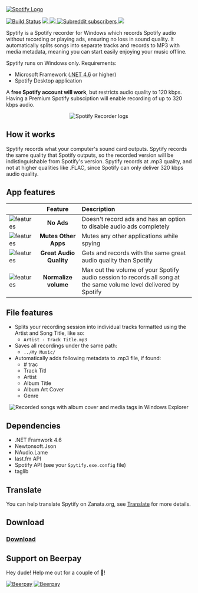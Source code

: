 <a title="https://jwallet.github.io/spy-spotify/" href="https://jwallet.github.io/spy-spotify/">
   <img alt="Spotify Logo" src="https://user-images.githubusercontent.com/23088305/29906214-6daad21c-8de1-11e7-80f5-ef6791cc7825.png" /></a>

[![Build Status](https://travis-ci.org/jwallet/spy-spotify.svg?branch=master)](https://travis-ci.org/jwallet/spy-spotify)
<a href="https://github.com/jwallet/spy-spotify/releases/latest">
   <img src="https://img.shields.io/github/tag/jwallet/spy-spotify.svg?label=version" />
   <img src="https://img.shields.io/github/downloads/jwallet/spy-spotify/total.svg?color=yellow&label=downloads" />
</a>
<a href="https://www.reddit.com/r/spytify">
   ![Subreddit subscribers](https://img.shields.io/reddit/subreddit-subscribers/spytify.svg?label=r%2Fspytify)
</a>
<a title="Like Spytify? Get me a beer :)" href="https://beerpay.io/jwallet/spytify"><img src="https://beerpay.io/jwallet/spytify/badge.svg" /></a>

Spytify is a Spotify recorder for Windows which records Spotify audio without recording or playing ads, ensuring no loss in sound quality. It automatically splits songs into separate tracks and records to MP3 with media metadata, meaning you can start easily enjoying your music offline.

Spytify runs on Windows only. Requirements: 
- Microsoft Framework ([.NET 4.6](https://www.microsoft.com/en-US/download/details.aspx?id=48130) or higher)
- Spotify Desktop application

A __free Spotify account will work__, but restricts audio quality to 120 kbps. Having a Premium Spotify subsciption will enable recording of up to 320 kbps audio.

<p align="center"><img alt="Spotify Recorder logs" src="https://raw.githubusercontent.com/jwallet/spy-spotify/master/assets/images/ui_record.png" /></p>

## How it works
Spytify records what your computer's sound card outputs. Spytify records the same quality that Spotify outputs, so the recorded version will be indistinguishable from Spotify's version. Spytify records at .mp3 quality, and not at higher qualities like .FLAC, since Spotify can only deliver 320 kbps audio quality.

## App features

|| Feature | Description |
| - | :-: | :- |
| <img alt="features" src="https://raw.githubusercontent.com/jwallet/spy-spotify/master/assets/images/feature_no_ad.png" /> | __No Ads__ | Doesn't record ads and has an option to disable audio ads completely |
| <img alt="features" src="https://raw.githubusercontent.com/jwallet/spy-spotify/master/assets/images/feature_mute_apps.png" /> | __Mutes Other Apps__ | Mutes any other applications while spying |
| <img alt="features" src="https://raw.githubusercontent.com/jwallet/spy-spotify/master/assets/images/feature_audio_quality.png" /> | __Great Audio Quality__ | Gets and records with the same great audio quality than Spotify |
| <img alt="features" src="https://raw.githubusercontent.com/jwallet/spy-spotify/master/assets/images/feature_max_out.png" /> | __Normalize volume__ | Max out the volume of your Spotify audio session to records all song at the same volume level delivered by Spotify |

## File features
- Splits your recording session into individual tracks formatted using the Artist and Song Title, like so:
   - `Artist - Track Title.mp3`
- Saves all recordings under the same path:
   - `../My Music/`
- Automatically adds following metadata to .mp3 file, if found:
   - \# trac
   - Track Titl
   - Artist
   - Album Title
   - Album Art Cover
   - Genre

<p align="center"><img alt="Recorded songs with album cover and media tags in Windows Explorer" src="https://raw.githubusercontent.com/jwallet/spy-spotify/master/assets/images/saved_songs_list.png" /></p>


## Dependencies
- .NET Framwork 4.6
- Newtonsoft.Json
- NAudio.Lame
- last.fm API
- Spotify API (see your `Spytify.exe.config` file)
- taglib

## Translate
You can help translate Spytify on Zanata.org, see [Translate](translate.md) for more details.

## Download
### [Download](https://github.com/jwallet/spy-spotify/releases)

## Support on Beerpay
Hey dude! Help me out for a couple of :beers:!

[![Beerpay](https://beerpay.io/jwallet/spytify/badge.svg?style=beer-square)](https://beerpay.io/jwallet/spytify)  [![Beerpay](https://beerpay.io/jwallet/spytify/make-wish.svg?style=flat-square)](https://beerpay.io/jwallet/spytify?focus=wish)
